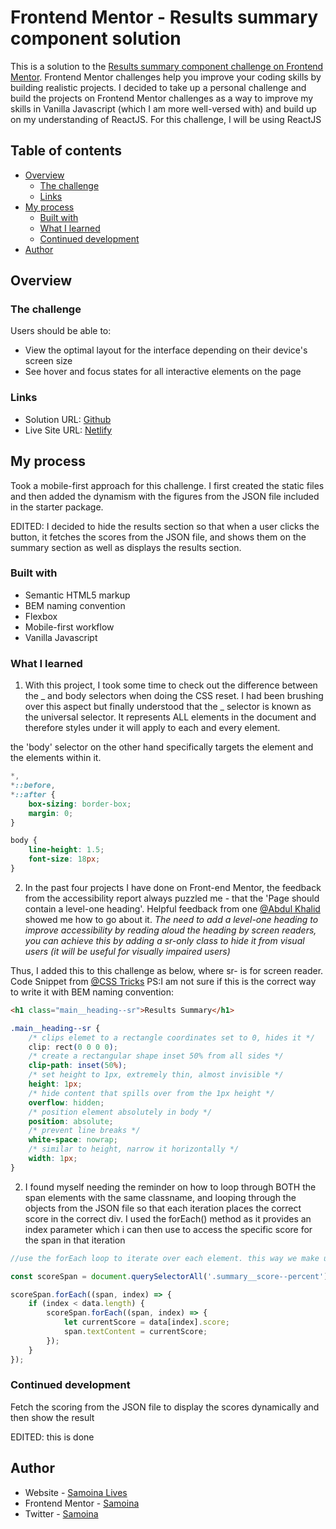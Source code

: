 # Frontend Mentor - Results summary component solution

This is a solution to the [Results summary component challenge on Frontend Mentor](https://www.frontendmentor.io/challenges/results-summary-component-CE_K6s0maV). Frontend Mentor challenges help you improve your coding skills by building realistic projects. I decided to take up a personal challenge and build the projects on Frontend Mentor challenges as a way to improve my skills in Vanilla Javascript (which I am more well-versed with) and build up on my understanding of ReactJS. For this challenge, I will be using ReactJS

## Table of contents

- [Overview](#overview)
  - [The challenge](#the-challenge)
  - [Links](#links)
- [My process](#my-process)
  - [Built with](#built-with)
  - [What I learned](#what-i-learned)
  - [Continued development](#continued-development)
- [Author](#author)

## Overview


### The challenge

Users should be able to:

- View the optimal layout for the interface depending on their device's screen size
- See hover and focus states for all interactive elements on the page

### Links

- Solution URL: [Github]()
- Live Site URL: [Netlify](https://samoina-results-summary-component.netlify.app/)

## My process

Took a mobile-first approach for this challenge. I first created the static files and then added the dynamism with the figures from the JSON file included in the starter package.

EDITED: I decided to hide the results section so that when a user clicks the button, it fetches the scores from the JSON file, and shows them on the summary section as well as displays the results section.

### Built with

- Semantic HTML5 markup
- BEM naming convention
- Flexbox
- Mobile-first workflow
- Vanilla Javascript

### What I learned

1. With this project, I took some time to check out the difference between the _ and body selectors when doing the CSS reset. I had been brushing over this aspect but finally understood that the _ selector is known as the universal selector. It represents ALL elements in the document and therefore styles under it will apply to each and every element.

the 'body' selector on the other hand specifically targets the <body> element and the elements within it.

```css
*,
*::before,
*::after {
	box-sizing: border-box;
	margin: 0;
}

body {
	line-height: 1.5;
	font-size: 18px;
}
```

2. In the past four projects I have done on Front-end Mentor, the feedback from the accessibility report always puzzled me - that the 'Page should contain a level-one heading'. Helpful feedback from one [@Abdul Khalid](https://www.frontendmentor.io/profile/0xAbdulKhalid) showed me how to go about it.
   _The need to add a level-one heading to improve accessibility by reading aloud the heading by screen readers, you can achieve this by adding a sr-only class to hide it from visual users (it will be useful for visually impaired users)_

Thus, I added this to this challenge as below, where sr- is for screen reader. Code Snippet from [@CSS Tricks](https://css-tricks.com/inclusively-hidden/)
PS:I am not sure if this is the correct way to write it with BEM naming convention:

```html
<h1 class="main__heading--sr">Results Summary</h1>
```

```css
.main__heading--sr {
	/* clips elemet to a rectangle coordinates set to 0, hides it */
	clip: rect(0 0 0 0);
	/* create a rectangular shape inset 50% from all sides */
	clip-path: inset(50%);
	/* set height to 1px, extremely thin, almost invisible */
	height: 1px;
	/* hide content that spills over from the 1px height */
	overflow: hidden;
	/* position element absolutely in body */
	position: absolute;
	/* prevent line breaks */
	white-space: nowrap;
	/* similar to height, narrow it horizontally */
	width: 1px;
}
```

2. I found myself needing the reminder on how to loop through BOTH the span elements with the same classname, and looping through the objects from the JSON file so that each iteration places the correct score in the correct div. I used the forEach() method as it provides an index parameter which i can then use to access the specific score for the span in that iteration

```javascript
//use the forEach loop to iterate over each element. this way we make use of the index parameter then use the same index for the score array

const scoreSpan = document.querySelectorAll('.summary__score--percent');

scoreSpan.forEach((span, index) => {
	if (index < data.length) {
		scoreSpan.forEach((span, index) => {
			let currentScore = data[index].score;
			span.textContent = currentScore;
		});
	}
});
```

### Continued development

Fetch the scoring from the JSON file to display the scores dynamically and then show the result

EDITED: this is done

## Author

- Website - [Samoina Lives](https://samoinalives.wordpress.com/)
- Frontend Mentor - [Samoina](https://www.frontendmentor.io/profile/samoina)
- Twitter - [Samoina](https://www.twitter.com/samoina)
